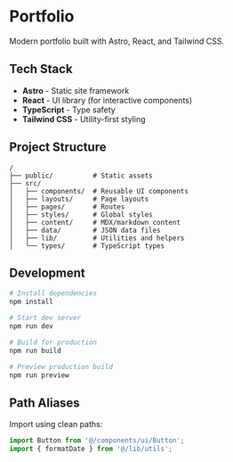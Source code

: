 # Portfolio

Modern portfolio built with Astro, React, and Tailwind CSS.

## Tech Stack
- **Astro** - Static site framework
- **React** - UI library (for interactive components)
- **TypeScript** - Type safety
- **Tailwind CSS** - Utility-first styling

## Project Structure
```
/
├── public/          # Static assets
├── src/
│   ├── components/  # Reusable UI components
│   ├── layouts/     # Page layouts
│   ├── pages/       # Routes
│   ├── styles/      # Global styles
│   ├── content/     # MDX/markdown content
│   ├── data/        # JSON data files
│   ├── lib/         # Utilities and helpers
│   └── types/       # TypeScript types
```

## Development

```bash
# Install dependencies
npm install

# Start dev server
npm run dev

# Build for production
npm run build

# Preview production build
npm run preview
```

## Path Aliases

Import using clean paths:
```typescript
import Button from '@/components/ui/Button';
import { formatDate } from '@/lib/utils';
```

